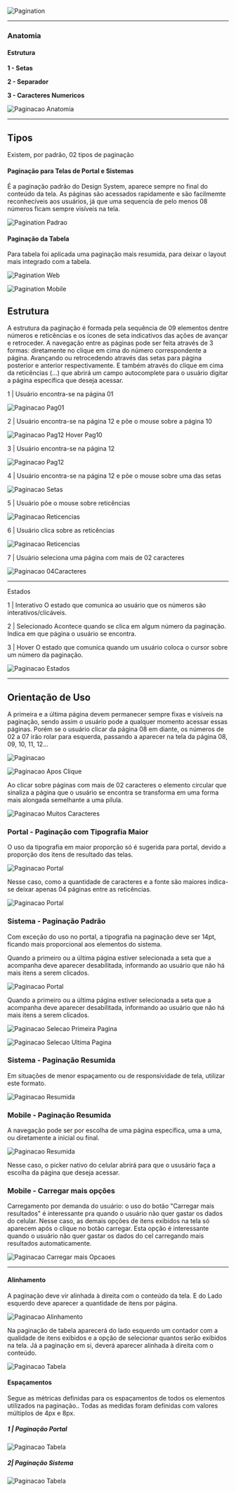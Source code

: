 ![Pagination](imagens/PaginacaoPadrao.png)

---

### Anatomia

#### Estrutura

**1 - Setas**

**2 - Separador**

**3 - Caracteres Numericos**

![Paginacao Anatomia](imagens/Paginacao_Anatomia.png)

---

## Tipos

Existem, por padrão, 02 tipos de paginação

#### Paginação para Telas de Portal e Sistemas

É a paginação padrão do Design System, aparece sempre no final do conteúdo da tela. As páginas são acessados rapidamente e são facilmemte reconhecíveis aos usuários, já que uma sequencia de pelo menos 08 números ficam sempre visíveis na tela.

![Pagination Padrao](imagens/PaginacaoPadrao.png)

#### Paginação da Tabela

Para tabela foi aplicada uma paginação mais resumida, para deixar o layout mais integrado com a tabela.

![Pagination Web](imagens/PaginacaoTabelas_Web.png)

![Pagination Mobile](imagens/PaginacaoTabelas_Mobile.png)

## Estrutura

A estrutura da paginação é formada pela sequência de 09 elementos dentre números e reticências e os ícones de seta indicativos das ações de avançar e retroceder. A navegação entre as páginas pode ser feita através de 3 formas: diretamente no clique em cima do número correspondente a página. Avançando ou retrocedendo através das setas para página posterior e anterior respectivamente. E também através do clique em cima da reticências (…) que abrirá um campo autocomplete para o usuário digitar a página específica que deseja acessar.

1 | Usuário encontra-se na página 01

![Paginacao Pag01](imagens/Paginacao_Selecionada_Pag01.png)

2 | Usuário encontra-se na página 12 e põe o mouse sobre a página 10

![Paginacao Pag12 Hover Pag10](imagens/Paginacao_OnMouseOver_Pag12.png)

3 | Usuário encontra-se na página 12

![Paginacao Pag12](imagens/Paginacao_Selecionada_Pag12.png)

4 | Usuário encontra-se na página 12 e põe o mouse sobre uma das setas

![Paginacao Setas](imagens/Paginacao_OnMouseOver_Setas.png)

5 | Usuário põe o mouse sobre reticências

![Paginacao Reticencias](imagens/Paginacao_OnMouseOver_Reticencias.png)

6 | Usuário clica sobre as reticências

![Paginacao Reticencias](imagens/Paginacao_Clique_Reticencias.png)

7 | Usuário seleciona uma página com mais de 02 caracteres

![Paginacao 04Caracteres](imagens/Paginacao_Selecionada_Mais02Caracteres.png)

---

Estados

1 | Interativo
O estado que comunica ao usuário que os números são interativos/clicáveis.

2 | Selecionado
Acontece quando se clica em algum número da paginação.
Indica em que página o usuário se encontra.

3 | Hover
O estado que comunica quando um usuário coloca o cursor sobre um número da paginação.

![Paginacao Estados](imagens/Paginacao_Estados.png)

---

## Orientação de Uso

A primeira e a última página devem permanecer sempre fixas e visíveis na paginação, sendo assim o usuário pode a qualquer momento acessar essas páginas. Porém se o usuário clicar da página 08 em diante, os números de 02 a 07 irão rolar para esquerda, passando a aparecer na tela da página 08, 09, 10, 11, 12…

![Paginacao](imagens/Paginacao_PrimeiraeUltima_PaginasFixas.png)

![Paginacao Apos Clique](imagens/Paginacao_RolagemAposClique.png)

Ao clicar sobre páginas com mais de 02 caracteres o elemento circular que sinaliza a página que o usuário se encontra se transforma em uma forma mais alongada semelhante a uma pílula.

![Paginacao Muitos Caracteres](imagens/Paginacao_Selecionada_Mais02Caracteres.png)

### Portal - Paginação com Tipografia Maior

O uso da tipografia em maior proporção só é sugerida para portal, devido a proporção dos itens de resultado das telas.

![Paginacao Portal](imagens/Paginacao_Portal.png)

Nesse caso, como a quantidade de caracteres e a fonte são maiores indica-se deixar apenas 04 páginas entre as reticências.

![Paginacao Portal](imagens/Paginacao_Portal_Maisde02Caracteres.png)

### **Sistema - Paginação Padrão**

Com exceção do uso no portal, a tipografia na paginação deve ser 14pt, ficando mais proporcional aos elementos do sistema.

Quando a primeiro ou a última página estiver selecionada
a seta que a acompanha deve aparecer desabilitada, informando
ao usuário que não há mais itens a serem clicados.

![Paginacao Portal](imagens/Paginacao_Portal_Maisde02Caracteres.png)

Quando a primeiro ou a última página estiver selecionada
a seta que a acompanha deve aparecer desabilitada, informando
ao usuário que não há mais itens a serem clicados.

![Paginacao Selecao Primeira Pagina](imagens/Paginacao_Selecionada_Pag01.png)

![Paginacao Selecao Ultima Pagina](imagens/Paginacao_SelecaoUltimaPagina.png)

### **Sistema - Paginação Resumida**

Em situações de menor espaçamento ou de responsividade de tela, utilizar este formato.

![Paginacao Resumida](imagens/PaginacaoResumida_Mobile.png)

### Mobile - Paginação Resumida

A navegação pode ser por escolha de uma página específica, uma a uma, ou diretamente a inicial ou final.

![Paginacao Resumida](imagens/PaginacaoResumida_Mobile_SelecaoPagina.png)

Nesse caso, o picker nativo do celular abrirá para que o ususário faça a escolha da página que deseja acessar.

### Mobile - Carregar mais opções

Carregamento por demanda do usuário: o uso do botão "Carregar mais resultados" é interessante pra quando o usuário não quer gastar os dados do celular. Nesse caso, as demais opções de itens exibidos na tela só aparecem após o clique no botão carregar. Esta opção é interessante quando o usuário não quer gastar os dados do cel carregando mais resultados automaticamente.

![Paginacao Carregar mais Opcaoes](imagens/Paginacao_CarregarMaisOpcoes.png)

---

#### Alinhamento

A paginação deve vir alinhada à direita com o conteúdo da tela. E do Lado esquerdo deve aparecer a quantidade de itens por página.

![Paginacao Alinhamento](imagens/Paginacao_Portal_Exemplo.png)

Na paginação de tabela aparecerá do lado esquerdo um contador com a qualidade de itens exibidos e a opção de selecionar quantos serão exibidos na tela. Já a paginação em si, deverá aparecer alinhada à direita com o conteúdo.

![Paginacao Tabela](imagens/Paginacao_SelecaoPrimeiraPagina_Exemplo.png)

#### Espaçamentos

Segue as métricas definidas para os espaçamentos de todos os elementos utilizados na paginação.. Todas as medidas foram definidas com valores múltiplos de 4px e 8px.

##### 1 | Paginação Portal

![Paginacao Tabela](imagens/PaginacaoPortal_MargemMinima.png)

##### 2| Paginação Sistema

![Paginacao Tabela](imagens/PaginacaoSistema_MargemMinima.png)

